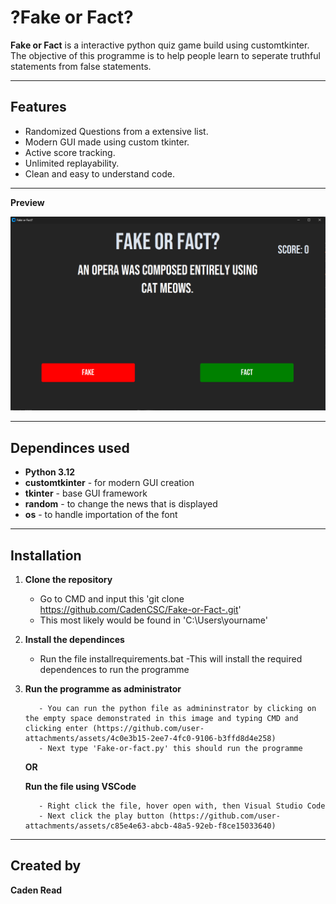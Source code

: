 # ?Fake or Fact?

**Fake or Fact** is a interactive python quiz game build using customtkinter. The objective of this programme is to help people learn to seperate truthful statements from false statements.

---

## Features

 - Randomized Questions from a extensive list.
 - Modern GUI made using custom tkinter.
 - Active score tracking.
 - Unlimited replayability.
 - Clean and easy to understand code.

---

**Preview**

*![alt text](image.png)*

---

## Dependinces used

 - **Python 3.12**
 - **customtkinter** - for modern GUI creation
 - **tkinter** - base GUI framework
 - **random** - to change the news that is displayed
 - **os** - to handle importation of the font

 ---

 ## Installation

1.  **Clone the repository**
    - Go to CMD and input this 'git clone https://github.com/CadenCSC/Fake-or-Fact-.git'
    - This most likely would be found in 'C:\Users\yourname'

2. **Install the dependinces**
    - Run the file installrequirements.bat
    -This will install the required dependences to run the programme

3. **Run the programme as administrator**
   
          - You can run the python file as admininstrator by clicking on the empty space demonstrated in this image and typing CMD and clicking enter (https://github.com/user-attachments/assets/4c0e3b15-2ee7-4fc0-9106-b3ffd8d4e258)
          - Next type 'Fake-or-fact.py' this should run the programme
   
   **OR**
   
   **Run the file using VSCode**
   
          - Right click the file, hover open with, then Visual Studio Code
          - Next click the play button (https://github.com/user-attachments/assets/c85e4e63-abcb-48a5-92eb-f8ce15033640)

---

## Created by

**Caden Read**
   

